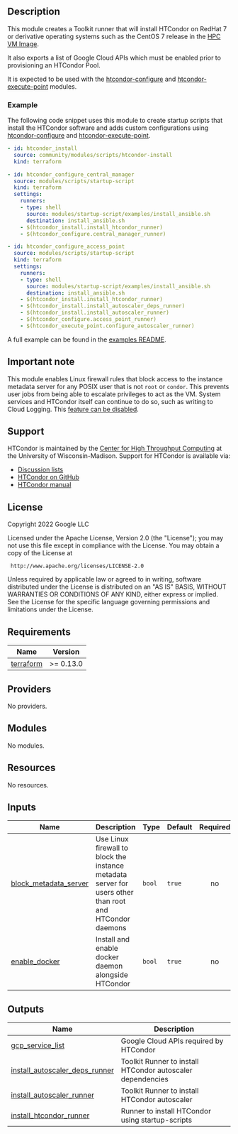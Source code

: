 ## Description

This module creates a Toolkit runner that will install HTCondor on RedHat 7 or
derivative operating systems such as the CentOS 7 release in the [HPC VM
Image][hpcvmimage].

It also exports a list of Google Cloud APIs which must be enabled prior to
provisioning an HTCondor Pool.

It is expected to be used with the [htcondor-configure] and
[htcondor-execute-point] modules.

[hpcvmimage]: https://cloud.google.com/compute/docs/instances/create-hpc-vm
[htcondor-configure]: ../../scheduler/htcondor-configure/README.md
[htcondor-execute-point]: ../../compute/htcondor-execute-point/README.md

### Example

The following code snippet uses this module to create startup scripts that
install the HTCondor software and adds custom configurations using
[htcondor-configure] and [htcondor-execute-point].

```yaml
- id: htcondor_install
  source: community/modules/scripts/htcondor-install
  kind: terraform

- id: htcondor_configure_central_manager
  source: modules/scripts/startup-script
  kind: terraform
  settings:
    runners:
    - type: shell
      source: modules/startup-script/examples/install_ansible.sh
      destination: install_ansible.sh
    - $(htcondor_install.install_htcondor_runner)
    - $(htcondor_configure.central_manager_runner)

- id: htcondor_configure_access_point
  source: modules/scripts/startup-script
  kind: terraform
  settings:
    runners:
    - type: shell
      source: modules/startup-script/examples/install_ansible.sh
      destination: install_ansible.sh
    - $(htcondor_install.install_htcondor_runner)
    - $(htcondor_install.install_autoscaler_deps_runner)
    - $(htcondor_install.install_autoscaler_runner)
    - $(htcondor_configure.access_point_runner)
    - $(htcondor_execute_point.configure_autoscaler_runner)
```

A full example can be found in the [examples README][htc-example].

[htc-example]: ../../../../examples/README.md#htcondor-poolyaml--

## Important note

This module enables Linux firewall rules that block access to the instance
metadata server for any POSIX user that is not `root` or `condor`. This prevents
user jobs from being able to escalate privileges to act as the VM. System
services and HTCondor itself can continue to do so, such as writing to Cloud
Logging. This [feature can be disabled](#input_block_metadata_server).

## Support

HTCondor is maintained by the [Center for High Throughput Computing][chtc] at
the University of Wisconsin-Madison. Support for HTCondor is available via:

- [Discussion lists](https://htcondor.org/mail-lists/)
- [HTCondor on GitHub](https://github.com/htcondor/htcondor/)
- [HTCondor manual](https://htcondor.readthedocs.io/en/latest/)

[chtc]: https://chtc.cs.wisc.edu/

## License

<!-- BEGINNING OF PRE-COMMIT-TERRAFORM DOCS HOOK -->
Copyright 2022 Google LLC

Licensed under the Apache License, Version 2.0 (the "License");
you may not use this file except in compliance with the License.
You may obtain a copy of the License at

     http://www.apache.org/licenses/LICENSE-2.0

Unless required by applicable law or agreed to in writing, software
distributed under the License is distributed on an "AS IS" BASIS,
WITHOUT WARRANTIES OR CONDITIONS OF ANY KIND, either express or implied.
See the License for the specific language governing permissions and
limitations under the License.

## Requirements

| Name | Version |
|------|---------|
| <a name="requirement_terraform"></a> [terraform](#requirement\_terraform) | >= 0.13.0 |

## Providers

No providers.

## Modules

No modules.

## Resources

No resources.

## Inputs

| Name | Description | Type | Default | Required |
|------|-------------|------|---------|:--------:|
| <a name="input_block_metadata_server"></a> [block\_metadata\_server](#input\_block\_metadata\_server) | Use Linux firewall to block the instance metadata server for users other than root and HTCondor daemons | `bool` | `true` | no |
| <a name="input_enable_docker"></a> [enable\_docker](#input\_enable\_docker) | Install and enable docker daemon alongside HTCondor | `bool` | `true` | no |

## Outputs

| Name | Description |
|------|-------------|
| <a name="output_gcp_service_list"></a> [gcp\_service\_list](#output\_gcp\_service\_list) | Google Cloud APIs required by HTCondor |
| <a name="output_install_autoscaler_deps_runner"></a> [install\_autoscaler\_deps\_runner](#output\_install\_autoscaler\_deps\_runner) | Toolkit Runner to install HTCondor autoscaler dependencies |
| <a name="output_install_autoscaler_runner"></a> [install\_autoscaler\_runner](#output\_install\_autoscaler\_runner) | Toolkit Runner to install HTCondor autoscaler |
| <a name="output_install_htcondor_runner"></a> [install\_htcondor\_runner](#output\_install\_htcondor\_runner) | Runner to install HTCondor using startup-scripts |
<!-- END OF PRE-COMMIT-TERRAFORM DOCS HOOK -->
